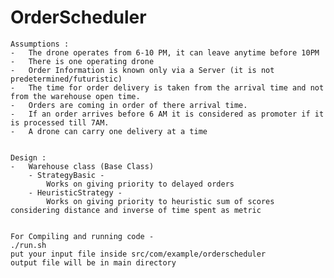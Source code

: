 # OrderScheduler

    Assumptions :
    -   The drone operates from 6-10 PM, it can leave anytime before 10PM
    -   There is one operating drone
    -   Order Information is known only via a Server (it is not predetermined/futuristic)
    -   The time for order delivery is taken from the arrival time and not from the warehouse open time.
    -   Orders are coming in order of there arrival time.
    -   If an order arrives before 6 AM it is considered as promoter if it is processed till 7AM.
    -   A drone can carry one delivery at a time


    Design :
    -   Warehouse class (Base Class)
        - StrategyBasic -
            Works on giving priority to delayed orders
        - HeuristicStrategy -
            Works on giving priority to heuristic sum of scores considering distance and inverse of time spent as metric


    For Compiling and running code -
    ./run.sh
    put your input file inside src/com/example/orderscheduler
    output file will be in main directory
